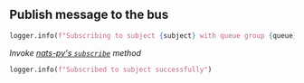 ## Publish message to the bus

```python
logger.info(f"Subscribing to subject {subject} with queue group {queue}...")
```

_Invoke [nats-py's `subscribe`](https://github.com/nats-io/nats.py/blob/main/nats/aio/client.py) method_

```python
logger.info(f"Subscribed to subject successfully")
```